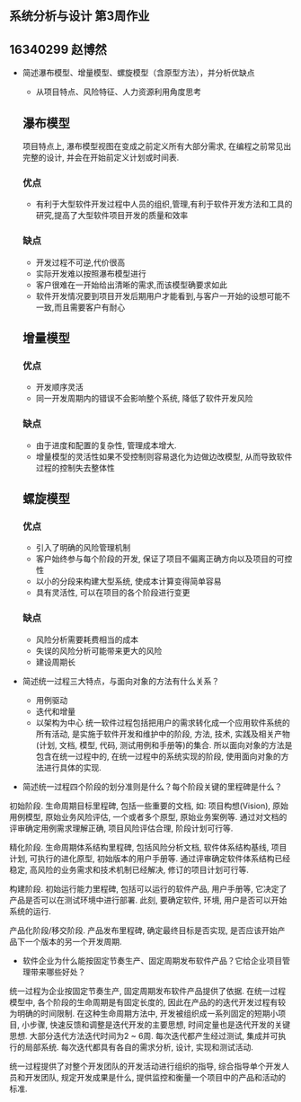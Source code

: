 ## 系统分析与设计 第3周作业
## 16340299 赵博然
* 简述瀑布模型、增量模型、螺旋模型（含原型方法），并分析优缺点
    - 从项目特点、风险特征、人力资源利用角度思考

    ## 瀑布模型
    项目特点上, 瀑布模型视图在变成之前定义所有大部分需求, 在编程之前常见出完整的设计, 并会在开始前定义计划或时间表.
    
    ### 优点
    - 有利于大型软件开发过程中人员的组织,管理,有利于软件开发方法和工具的研究,提高了大型软件项目开发的质量和效率
    ### 缺点
    - 开发过程不可逆,代价很高
    - 实际开发难以按照瀑布模型进行
    - 客户很难在一开始给出清晰的需求,而该模型确要求如此
    - 软件开发情况要到项目开发后期用户才能看到,与客户一开始的设想可能不一致,而且需要客户有耐心
    
    ## 增量模型
    ### 优点
    - 开发顺序灵活
    - 同一开发周期内的错误不会影响整个系统, 降低了软件开发风险
    ### 缺点
    - 由于进度和配置的复杂性, 管理成本增大.
    - 增量模型的灵活性如果不受控制则容易退化为边做边改模型, 从而导致软件过程的控制失去整体性
    
    ## 螺旋模型
    ### 优点
    - 引入了明确的风险管理机制
    - 客户始终参与每个阶段的开发, 保证了项目不偏离正确方向以及项目的可控性
    - 以小的分段来构建大型系统, 使成本计算变得简单容易
    - 具有灵活性, 可以在项目的各个阶段进行变更
    ### 缺点
    - 风险分析需要耗费相当的成本
    - 失误的风险分析可能带来更大的风险
    - 建设周期长
* 简述统一过程三大特点，与面向对象的方法有什么关系？
  - 用例驱动
  - 迭代和增量
  - 以架构为中心
  统一软件过程包括把用户的需求转化成一个应用软件系统的所有活动, 是实施于软件开发和维护中的阶段, 方法, 技术, 实践及相关产物(计划, 文档, 模型, 代码, 测试用例和手册等)的集合. 所以面向对象的方法是包含在统一过程中的, 在统一过程中的系统实现的阶段, 使用面向对象的方法进行具体的实现.
  
* 简述统一过程四个阶段的划分准则是什么？每个阶段关键的里程碑是什么？

初始阶段. 生命周期目标里程碑, 包括一些重要的文档, 如: 项目构想(Vision), 原始用例模型, 原始业务风险评估, 一个或者多个原型, 原始业务案例等. 通过对文档的评审确定用例需求理解正确, 项目风险评估合理, 阶段计划可行等.

精化阶段. 生命周期体系结构里程碑, 包括风险分析文档, 软件体系结构基线, 项目计划, 可执行的进化原型, 初始版本的用户手册等. 通过评审确定软件体系结构已经稳定, 高风险的业务需求和技术机制已经解决, 修订的项目计划可行等.

构建阶段. 初始运行能力里程碑, 包括可以运行的软件产品, 用户手册等, 它决定了产品是否可以在测试环境中进行部署. 此刻, 要确定软件, 环境, 用户是否可以开始系统的运行.

产品化阶段/移交阶段. 产品发布里程碑, 确定最终目标是否实现, 是否应该开始产品下一个版本的另一个开发周期.
* 软件企业为什么能按固定节奏生产、固定周期发布软件产品？它给企业项目管理带来哪些好处？

统一过程为企业按固定节奏生产, 固定周期发布软件产品提供了依据. 在统一过程模型中, 各个阶段的生命周期是有固定长度的, 因此在产品的的迭代开发过程有较为明确的时间限制. 在这种生命周期方法中, 开发被组织成一系列固定的短期小项目, 小步骤, 快速反馈和调整是迭代开发的主要思想, 时间定量也是迭代开发的关键思想. 大部分迭代方法迭代时间为2 ~ 6周. 每次迭代都产生经过测试, 集成并可执行的局部系统. 每次迭代都具有各自的需求分析, 设计, 实现和测试活动.

统一过程提供了对整个开发团队的开发活动进行组织的指导, 综合指导单个开发人员和开发团队, 规定开发成果是什么, 提供监控和衡量一个项目中的产品和活动的标准.